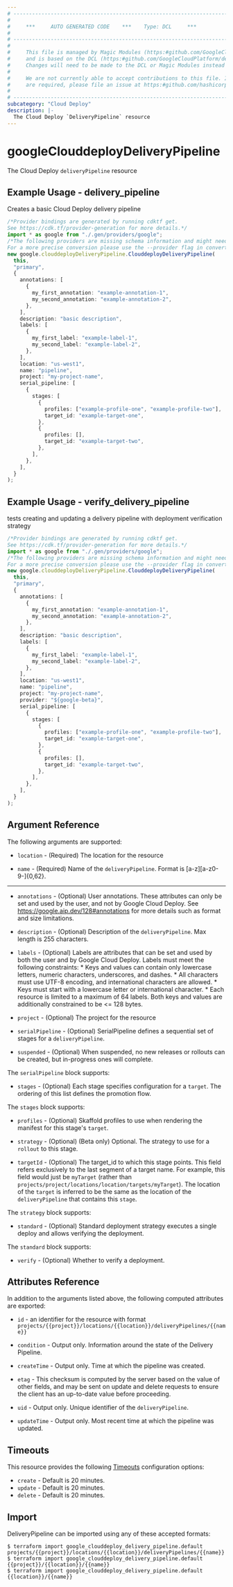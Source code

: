 ```yaml
---
# ----------------------------------------------------------------------------
#
#     ***     AUTO GENERATED CODE    ***    Type: DCL     ***
#
# ----------------------------------------------------------------------------
#
#     This file is managed by Magic Modules (https:#github.com/GoogleCloudPlatform/magic-modules)
#     and is based on the DCL (https:#github.com/GoogleCloudPlatform/declarative-resource-client-library).
#     Changes will need to be made to the DCL or Magic Modules instead of here.
#
#     We are not currently able to accept contributions to this file. If changes
#     are required, please file an issue at https:#github.com/hashicorp/terraform-provider-google/issues/new/choose
#
# ----------------------------------------------------------------------------
subcategory: "Cloud Deploy"
description: |-
  The Cloud Deploy `DeliveryPipeline` resource
---
```


# googleClouddeployDeliveryPipeline

The Cloud Deploy `deliveryPipeline` resource

## Example Usage - delivery\_pipeline

Creates a basic Cloud Deploy delivery pipeline

```typescript
/*Provider bindings are generated by running cdktf get.
See https://cdk.tf/provider-generation for more details.*/
import * as google from "./.gen/providers/google";
/*The following providers are missing schema information and might need manual adjustments to synthesize correctly: google.
For a more precise conversion please use the --provider flag in convert.*/
new google.clouddeployDeliveryPipeline.ClouddeployDeliveryPipeline(
  this,
  "primary",
  {
    annotations: [
      {
        my_first_annotation: "example-annotation-1",
        my_second_annotation: "example-annotation-2",
      },
    ],
    description: "basic description",
    labels: [
      {
        my_first_label: "example-label-1",
        my_second_label: "example-label-2",
      },
    ],
    location: "us-west1",
    name: "pipeline",
    project: "my-project-name",
    serial_pipeline: [
      {
        stages: [
          {
            profiles: ["example-profile-one", "example-profile-two"],
            target_id: "example-target-one",
          },
          {
            profiles: [],
            target_id: "example-target-two",
          },
        ],
      },
    ],
  }
);

```

## Example Usage - verify\_delivery\_pipeline

tests creating and updating a delivery pipeline with deployment verification strategy

```typescript
/*Provider bindings are generated by running cdktf get.
See https://cdk.tf/provider-generation for more details.*/
import * as google from "./.gen/providers/google";
/*The following providers are missing schema information and might need manual adjustments to synthesize correctly: google.
For a more precise conversion please use the --provider flag in convert.*/
new google.clouddeployDeliveryPipeline.ClouddeployDeliveryPipeline(
  this,
  "primary",
  {
    annotations: [
      {
        my_first_annotation: "example-annotation-1",
        my_second_annotation: "example-annotation-2",
      },
    ],
    description: "basic description",
    labels: [
      {
        my_first_label: "example-label-1",
        my_second_label: "example-label-2",
      },
    ],
    location: "us-west1",
    name: "pipeline",
    project: "my-project-name",
    provider: "${google-beta}",
    serial_pipeline: [
      {
        stages: [
          {
            profiles: ["example-profile-one", "example-profile-two"],
            target_id: "example-target-one",
          },
          {
            profiles: [],
            target_id: "example-target-two",
          },
        ],
      },
    ],
  }
);

```

## Argument Reference

The following arguments are supported:

*   `location` -
    (Required)
    The location for the resource

*   `name` -
    (Required)
    Name of the `deliveryPipeline`. Format is \[a-z]\[a-z0-9-]{0,62}.

***

*   `annotations` -
    (Optional)
    User annotations. These attributes can only be set and used by the user, and not by Google Cloud Deploy. See https://google.aip.dev/128#annotations for more details such as format and size limitations.

*   `description` -
    (Optional)
    Description of the `deliveryPipeline`. Max length is 255 characters.

*   `labels` -
    (Optional)
    Labels are attributes that can be set and used by both the user and by Google Cloud Deploy. Labels must meet the following constraints: \* Keys and values can contain only lowercase letters, numeric characters, underscores, and dashes. \* All characters must use UTF-8 encoding, and international characters are allowed. \* Keys must start with a lowercase letter or international character. \* Each resource is limited to a maximum of 64 labels. Both keys and values are additionally constrained to be <= 128 bytes.

*   `project` -
    (Optional)
    The project for the resource

*   `serialPipeline` -
    (Optional)
    SerialPipeline defines a sequential set of stages for a `deliveryPipeline`.

*   `suspended` -
    (Optional)
    When suspended, no new releases or rollouts can be created, but in-progress ones will complete.

The `serialPipeline` block supports:

* `stages` -
  (Optional)
  Each stage specifies configuration for a `target`. The ordering of this list defines the promotion flow.

The `stages` block supports:

*   `profiles` -
    (Optional)
    Skaffold profiles to use when rendering the manifest for this stage's `target`.

*   `strategy` -
    (Optional)
    (Beta only) Optional. The strategy to use for a `rollout` to this stage.

*   `targetId` -
    (Optional)
    The target\_id to which this stage points. This field refers exclusively to the last segment of a target name. For example, this field would just be `myTarget` (rather than `projects/project/locations/location/targets/myTarget`). The location of the `target` is inferred to be the same as the location of the `deliveryPipeline` that contains this `stage`.

The `strategy` block supports:

* `standard` -
  (Optional)
  Standard deployment strategy executes a single deploy and allows verifying the deployment.

The `standard` block supports:

* `verify` -
  (Optional)
  Whether to verify a deployment.

## Attributes Reference

In addition to the arguments listed above, the following computed attributes are exported:

*   `id` - an identifier for the resource with format `projects/{{project}}/locations/{{location}}/deliveryPipelines/{{name}}`

*   `condition` -
    Output only. Information around the state of the Delivery Pipeline.

*   `createTime` -
    Output only. Time at which the pipeline was created.

*   `etag` -
    This checksum is computed by the server based on the value of other fields, and may be sent on update and delete requests to ensure the client has an up-to-date value before proceeding.

*   `uid` -
    Output only. Unique identifier of the `deliveryPipeline`.

*   `updateTime` -
    Output only. Most recent time at which the pipeline was updated.

## Timeouts

This resource provides the following
[Timeouts](https://developer.hashicorp.com/terraform/plugin/sdkv2/resources/retries-and-customizable-timeouts) configuration options:

* `create` - Default is 20 minutes.
* `update` - Default is 20 minutes.
* `delete` - Default is 20 minutes.

## Import

DeliveryPipeline can be imported using any of these accepted formats:

```console
$ terraform import google_clouddeploy_delivery_pipeline.default projects/{{project}}/locations/{{location}}/deliveryPipelines/{{name}}
$ terraform import google_clouddeploy_delivery_pipeline.default {{project}}/{{location}}/{{name}}
$ terraform import google_clouddeploy_delivery_pipeline.default {{location}}/{{name}}
```
